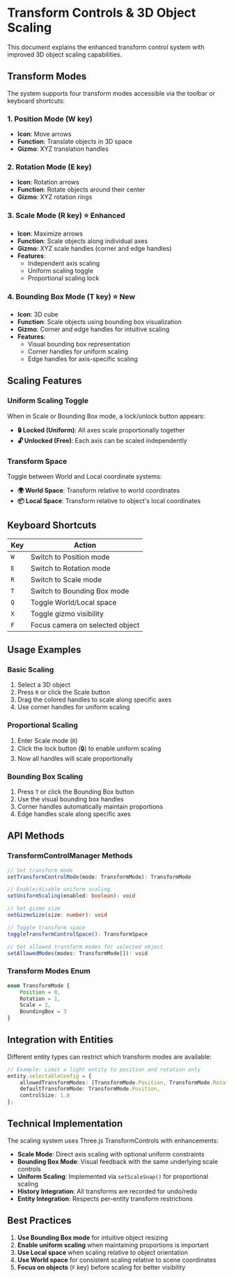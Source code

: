 # Transform Controls & 3D Object Scaling

This document explains the enhanced transform control system with improved 3D object scaling capabilities.

## Transform Modes

The system supports four transform modes accessible via the toolbar or keyboard shortcuts:

### 1. Position Mode (W key)
- **Icon**: Move arrows
- **Function**: Translate objects in 3D space
- **Gizmo**: XYZ translation handles

### 2. Rotation Mode (E key)
- **Icon**: Rotation arrows
- **Function**: Rotate objects around their center
- **Gizmo**: XYZ rotation rings

### 3. Scale Mode (R key) ⭐ **Enhanced**
- **Icon**: Maximize arrows
- **Function**: Scale objects along individual axes
- **Gizmo**: XYZ scale handles (corner and edge handles)
- **Features**:
  - Independent axis scaling
  - Uniform scaling toggle
  - Proportional scaling lock

### 4. Bounding Box Mode (T key) ⭐ **New**
- **Icon**: 3D cube
- **Function**: Scale objects using bounding box visualization
- **Gizmo**: Corner and edge handles for intuitive scaling
- **Features**:
  - Visual bounding box representation
  - Corner handles for uniform scaling
  - Edge handles for axis-specific scaling

## Scaling Features

### Uniform Scaling Toggle
When in Scale or Bounding Box mode, a lock/unlock button appears:

- **🔒 Locked (Uniform)**: All axes scale proportionally together
- **🔓 Unlocked (Free)**: Each axis can be scaled independently

### Transform Space
Toggle between World and Local coordinate systems:
- **🌍 World Space**: Transform relative to world coordinates
- **📦 Local Space**: Transform relative to object's local coordinates

## Keyboard Shortcuts

| Key | Action |
|-----|--------|
| `W` | Switch to Position mode |
| `E` | Switch to Rotation mode |
| `R` | Switch to Scale mode |
| `T` | Switch to Bounding Box mode |
| `Q` | Toggle World/Local space |
| `X` | Toggle gizmo visibility |
| `F` | Focus camera on selected object |

## Usage Examples

### Basic Scaling
1. Select a 3D object
2. Press `R` or click the Scale button
3. Drag the colored handles to scale along specific axes
4. Use corner handles for uniform scaling

### Proportional Scaling
1. Enter Scale mode (`R`)
2. Click the lock button (🔒) to enable uniform scaling
3. Now all handles will scale proportionally

### Bounding Box Scaling
1. Press `T` or click the Bounding Box button
2. Use the visual bounding box handles
3. Corner handles automatically maintain proportions
4. Edge handles scale along specific axes

## API Methods

### TransformControlManager Methods

```typescript
// Set transform mode
setTransformControlMode(mode: TransformMode): TransformMode

// Enable/disable uniform scaling
setUniformScaling(enabled: boolean): void

// Set gizmo size
setGizmoSize(size: number): void

// Toggle transform space
toggleTransformControlSpace(): TransformSpace

// Set allowed transform modes for selected object
setAllowedModes(modes: TransformMode[]): void
```

### Transform Modes Enum
```typescript
enum TransformMode {
    Position = 0,
    Rotation = 1,
    Scale = 2,
    BoundingBox = 3
}
```

## Integration with Entities

Different entity types can restrict which transform modes are available:

```typescript
// Example: Limit a light entity to position and rotation only
entity.selectableConfig = {
    allowedTransformModes: [TransformMode.Position, TransformMode.Rotation],
    defaultTransformMode: TransformMode.Position,
    controlSize: 1.0
};
```

## Technical Implementation

The scaling system uses Three.js TransformControls with enhancements:

- **Scale Mode**: Direct axis scaling with optional uniform constraints
- **Bounding Box Mode**: Visual feedback with the same underlying scale controls
- **Uniform Scaling**: Implemented via `setScaleSnap()` for proportional scaling
- **History Integration**: All transforms are recorded for undo/redo
- **Entity Integration**: Respects per-entity transform restrictions

## Best Practices

1. **Use Bounding Box mode** for intuitive object resizing
2. **Enable uniform scaling** when maintaining proportions is important
3. **Use Local space** when scaling relative to object orientation
4. **Use World space** for consistent scaling relative to scene coordinates
5. **Focus on objects** (`F` key) before scaling for better visibility
